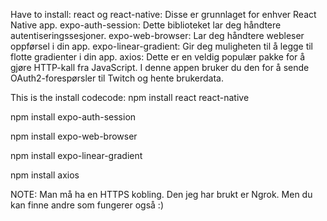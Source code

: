 Have to install: 
react og react-native: Disse er grunnlaget for enhver React Native app.
expo-auth-session: Dette biblioteket lar deg håndtere autentiseringssesjoner.
expo-web-browser: Lar deg håndtere webleser oppførsel i din app.
expo-linear-gradient: Gir deg muligheten til å legge til flotte gradienter i din app.
axios: Dette er en veldig populær pakke for å gjøre HTTP-kall fra JavaScript. I denne appen bruker du den for å sende OAuth2-forespørsler til Twitch og hente brukerdata.

This is the install codecode:
npm install react react-native

npm install expo-auth-session

npm install expo-web-browser

npm install expo-linear-gradient

npm install axios

NOTE: Man må ha en HTTPS kobling. Den jeg har brukt er Ngrok. Men du kan finne andre som fungerer også :) 

